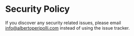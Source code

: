 # Security Policy

If you discover any security related issues, please email info@albertoperipolli.com instead of using the issue tracker.

